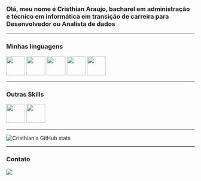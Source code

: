 ### Olá, meu nome é **Cristhian Araujo**, bacharel em administração e técnico em informática em transição de carreira para Desenvolvedor ou Analista de dados



<hr>

### Minhas linguagens
<div display="inline">
<img widht="50" height="50" src="https://cdn.jsdelivr.net/gh/devicons/devicon/icons/java/java-original-wordmark.svg" />
<img widht="50" height="50" src="https://cdn.jsdelivr.net/gh/devicons/devicon/icons/php/php-original.svg" />
<img widht="50" height="50" src="https://cdn.jsdelivr.net/gh/devicons/devicon/icons/python/python-original-wordmark.svg" />
<img widht="50" height="50" src="https://cdn.jsdelivr.net/gh/devicons/devicon/icons/html5/html5-original.svg" />
<img widht="50" height="50"  src="https://cdn.jsdelivr.net/gh/devicons/devicon/icons/css3/css3-original.svg" />
</div>
<hr>

### Outras Skills
<div display="inline">
<img widht="50" height="50"  src="https://cdn.jsdelivr.net/gh/devicons/devicon/icons/mysql/mysql-original.svg" />
<img widht="50" height="50" src="https://cdn.jsdelivr.net/gh/devicons/devicon/icons/bootstrap/bootstrap-original.svg" />
</div>

<hr>

![Cristhian's GitHub stats](https://github-readme-stats.vercel.app/api?username=crisrodrigues95&show_icons=true&theme=dracula)


<hr>

### Contato

<a href="https://www.linkedin.com/in/cristhian-a-rodrigues/" target="_blank"><img src="https://img.shields.io/badge/-LinkedIn-%230077B5?style=for-the-badge&logo=linkedin&logoColor=white">






          

<!--
**crisrodrigues95/crisrodrigues95** is a ✨ _special_ ✨ repository because its `README.md` (this file) appears on your GitHub profile.

Here are some ideas to get you started:

- 🔭 I’m currently working on ...
- 🌱 I’m currently learning ...
- 👯 I’m looking to collaborate on ...
- 🤔 I’m looking for help with ...
- 💬 Ask me about ...
- 📫 How to reach me: ...
- 😄 Pronouns: ...
- ⚡ Fun fact: ...
-->
